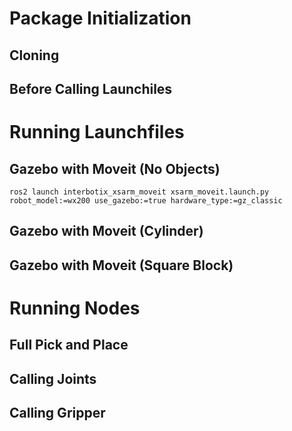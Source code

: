 # Package Initialization
## Cloning
## Before Calling Launchiles

# Running Launchfiles
## Gazebo with Moveit (No Objects)
```
ros2 launch interbotix_xsarm_moveit xsarm_moveit.launch.py robot_model:=wx200 use_gazebo:=true hardware_type:=gz_classic
```
## Gazebo with Moveit (Cylinder)
## Gazebo with Moveit (Square Block)

# Running Nodes
## Full Pick and Place
## Calling Joints
## Calling Gripper
